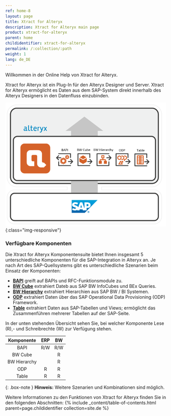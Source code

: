```yaml
---
ref: home-8
layout: page
title: Xtract for Alteryx
description: Xtract for Alteryx main page
product: xtract-for-alteryx
parent: home
childidentifier: xtract-for-alteryx
permalink: /:collection/:path
weight: 1
lang: de_DE
---
```

Willkommen in der Online Help von Xtract for Alteryx.


Xtract for Alteryx ist ein Plug-In für den Alteryx Designer und Server.
Xtract for Alteryx ermöglicht es Daten aus dem SAP-System direkt innerhalb des Alteryx Designers in den Datenfluss einzubinden.

![XFA-Architecture](/img/content/xfa/Xtract_for_Alteryx.png){:class="img-responsive"}

### Verfügbare Komponenten
Die Xtract for Alteryx Komponentensuite bietet Ihnen insgesamt 5 unterschiedliche Komponenten für die SAP-Integration in Alteryx an.
Je nach Art des SAP-Quellsystems gibt es unterschiedliche Szenarien beim Einsatz der Komponenten:

- [**BAPI**](./bapi) greift auf BAPIs und RFC-Funktionsmodule zu.
- [**BW Cube**](./bw-cube) extrahiert Dateb aus SAP BW InfoCubes und BEx Queries.
- [**BW Hierarchy**](./bw-hierarchien) extrahiert Hierarchien aus SAP BW / BI Systemen.
- [**ODP**](./odp) extrahiert Daten über das SAP Operational Data Provisioning (ODP) Framework.
- [**Table**](./table)  extrahiert Daten aus SAP-Tabellen und Views; ermöglicht das Zusammenführen mehrerer Tabellen auf der SAP-Seite.

In der unten stehenden Übersicht sehen Sie, bei welcher Komponente Lese (R),- und Schreibrechte (W) zur Verfügung stehen. 

| Komponente | ERP | BW | 
|:------------:|:-----:|:----:|
| BAPI        | R/W  | R/W |
| BW Cube  |     | R  |
| BW Hierarchy   |     | R  | 
| ODP       | R   |  R  |
| Table       | R   | R  |

{: .box-note }
**Hinweis:** Weitere Szenarien und Kombinationen sind möglich.


Weitere Informationen zu den Funktionen von Xtract for Alteryx finden Sie in den folgenden Abschnitten:
{% include _content/table-of-contents.html parent=page.childidentifier collection=site.de %}